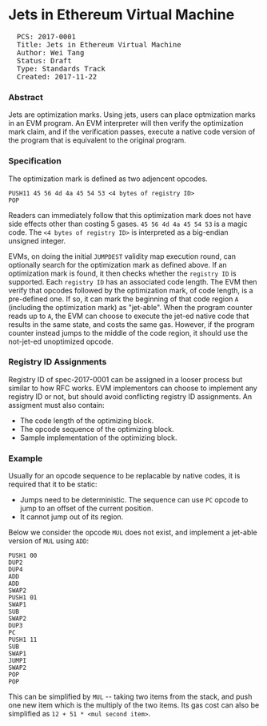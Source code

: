 # Jets in Ethereum Virtual Machine

<pre>
  PCS: 2017-0001
  Title: Jets in Ethereum Virtual Machine
  Author: Wei Tang <hi@that.world>
  Status: Draft
  Type: Standards Track
  Created: 2017-11-22
</pre>

### Abstract

Jets are optimization marks. Using jets, users can place optmization marks in an EVM program. An EVM interpreter will then verify the optimization mark claim, and if the verification passes, execute a native code version of the program that is equivalent to the original program.

### Specification

The optimization mark is defined as two adjencent opcodes.

```
PUSH11 45 56 4d 4a 45 54 53 <4 bytes of registry ID>
POP
```

Readers can immediately follow that this optimization mark does not have side effects other than costing 5 gases. `45 56 4d 4a 45 54 53` is a magic code. The `<4 bytes of registry ID>` is interpreted as a big-endian unsigned integer.

EVMs, on doing the initial `JUMPDEST` validity map execution round, can optionally search for the optimization mark as defined above. If an optimization mark is found, it then checks whether the `registry ID` is supported. Each `registry ID` has an associated code length. The EVM then verify that opcodes followed by the optimization mark, of code length, is a pre-defined one. If so, it can mark the beginning of that code region `A` (including the optimization mark) as "jet-able". When the program counter reads up to `A`, the EVM can choose to execute the jet-ed native code that results in the same state, and costs the same gas. However, if the program counter instead jumps to the middle of the code region, it should use the not-jet-ed unoptimized opcode.

### Registry ID Assignments

Registry ID of spec-2017-0001 can be assigned in a looser process but similar to how RFC works. EVM implementors can choose to implement any registry ID or not, but should avoid conflicting registry ID assignments. An assigment must also contain:

* The code length of the optimizing block.
* The opcode sequence of the optimizing block.
* Sample implementation of the optimizing block.

### Example

Usually for an opcode sequence to be replacable by native codes, it is required that it to be static:

* Jumps need to be deterministic. The sequence can use `PC` opcode to jump to an offset of the current position.
* It cannot jump out of its region.

Below we consider the opcode `MUL` does not exist, and implement a jet-able version of `MUL` using `ADD`:

```
PUSH1 00
DUP2
DUP4
ADD
ADD
SWAP2
PUSH1 01
SWAP1
SUB
SWAP2
DUP3
PC
PUSH1 11
SUB
SWAP1
JUMPI
SWAP2
POP
POP
```

This can be simplified by `MUL` -- taking two items from the stack, and push one new item which is the multiply of the two items. Its gas cost can also be simplified as `12 + 51 * <mul second item>`.

